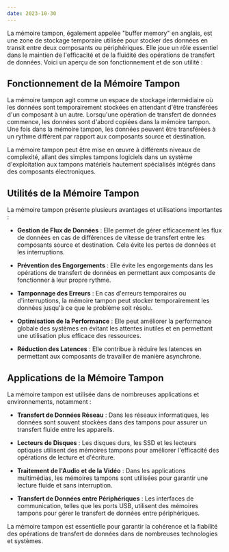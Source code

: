 ```yaml
---
date: 2023-10-30
---
```


La mémoire tampon, également appelée "buffer memory" en anglais, est une zone de stockage temporaire utilisée pour stocker des données en transit entre deux composants ou périphériques. Elle joue un rôle essentiel dans le maintien de l'efficacité et de la fluidité des opérations de transfert de données. Voici un aperçu de son fonctionnement et de son utilité :

## Fonctionnement de la Mémoire Tampon

La mémoire tampon agit comme un espace de stockage intermédiaire où les données sont temporairement stockées en attendant d'être transférées d'un composant à un autre. Lorsqu'une opération de transfert de données commence, les données sont d'abord copiées dans la mémoire tampon. Une fois dans la mémoire tampon, les données peuvent être transférées à un rythme différent par rapport aux composants source et destination.

La mémoire tampon peut être mise en œuvre à différents niveaux de complexité, allant des simples tampons logiciels dans un système d'exploitation aux tampons matériels hautement spécialisés intégrés dans des composants électroniques.

## Utilités de la Mémoire Tampon

La mémoire tampon présente plusieurs avantages et utilisations importantes :

- **Gestion de Flux de Données** : Elle permet de gérer efficacement les flux de données en cas de différences de vitesse de transfert entre les composants source et destination. Cela évite les pertes de données et les interruptions.

- **Prévention des Engorgements** : Elle évite les engorgements dans les opérations de transfert de données en permettant aux composants de fonctionner à leur propre rythme.

- **Tamponnage des Erreurs** : En cas d'erreurs temporaires ou d'interruptions, la mémoire tampon peut stocker temporairement les données jusqu'à ce que le problème soit résolu.

- **Optimisation de la Performance** : Elle peut améliorer la performance globale des systèmes en évitant les attentes inutiles et en permettant une utilisation plus efficace des ressources.

- **Réduction des Latences** : Elle contribue à réduire les latences en permettant aux composants de travailler de manière asynchrone.

## Applications de la Mémoire Tampon

La mémoire tampon est utilisée dans de nombreuses applications et environnements, notamment :

- **Transfert de Données Réseau** : Dans les réseaux informatiques, les données sont souvent stockées dans des tampons pour assurer un transfert fluide entre les appareils.

- **Lecteurs de Disques** : Les disques durs, les SSD et les lecteurs optiques utilisent des mémoires tampons pour améliorer l'efficacité des opérations de lecture et d'écriture.

- **Traitement de l'Audio et de la Vidéo** : Dans les applications multimédias, les mémoires tampons sont utilisées pour garantir une lecture fluide et sans interruption.

- **Transfert de Données entre Périphériques** : Les interfaces de communication, telles que les ports USB, utilisent des mémoires tampons pour gérer le transfert de données entre périphériques.

La mémoire tampon est essentielle pour garantir la cohérence et la fiabilité des opérations de transfert de données dans de nombreuses technologies et systèmes.

